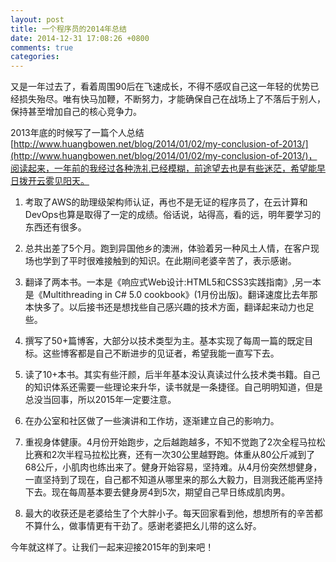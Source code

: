 ```yaml
---
layout: post
title: 一个程序员的2014年总结
date: 2014-12-31 17:08:26 +0800
comments: true
categories: 
---
```



又是一年过去了，看着周围90后在飞速成长，不得不感叹自己这一年轻的优势已经损失殆尽。唯有快马加鞭，不断努力，才能确保自己在战场上了不落后于别人，保持甚至增加自己的核心竞争力。

<!-- more -->

2013年底的时候写了一篇个人总结[http://www.huangbowen.net/blog/2014/01/02/my-conclusion-of-2013/](http://www.huangbowen.net/blog/2014/01/02/my-conclusion-of-2013/)，阅读起来，一年前的我经过各种洗礼已经模糊，前途望去也是有些迷茫，希望能早日拨开云雾见阳天。

1. 考取了AWS的助理级架构师认证，再也不是无证的程序员了，在云计算和DevOps也算是取得了一定的成绩。俗话说，站得高，看的远，明年要学习的东西还有很多。

2. 总共出差了5个月。跑到异国他乡的澳洲，体验着另一种风土人情，在客户现场也学到了平时很难接触到的知识。在此期间老婆辛苦了，表示感谢。

3. 翻译了两本书。一本是《响应式Web设计:HTML5和CSS3实践指南》,另一本是《Multithreading in C# 5.0 cookbook》(1月份出版)。翻译速度比去年那本快多了。以后接书还是想找些自己感兴趣的技术方面，翻译起来动力也足些。

4. 撰写了50+篇博客，大部分以技术类型为主。基本实现了每周一篇的既定目标。这些博客都是自己不断进步的见证者，希望我能一直写下去。

5. 读了10+本书。其实有些汗颜，后半年基本没认真读过什么技术类书籍。自己的知识体系还需要一些理论来升华，读书就是一条捷径。自己明明知道，但是总没当回事，所以2015年一定要注意。

6. 在办公室和社区做了一些演讲和工作坊，逐渐建立自己的影响力。

6. 重视身体健康。4月份开始跑步，之后越跑越多，不知不觉跑了2次全程马拉松比赛和2次半程马拉松比赛，还有一次30公里越野跑。体重从80公斤减到了68公斤，小肌肉也练出来了。健身开始容易，坚持难。从4月份突然想健身，一直坚持到了现在，自己都不知道从哪里来的那么大毅力，目测我还能再坚持下去。现在每周基本要去健身房4到5次，期望自己早日练成肌肉男。

7. 最大的收获还是老婆给生了个大胖小子。每天回家看到他，想想所有的辛苦都不算什么，做事情更有干劲了。感谢老婆把幺儿带的这么好。


今年就这样了。让我们一起来迎接2015年的到来吧！




